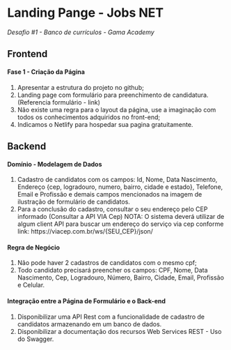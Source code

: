 # Landing Pange - Jobs NET

<em>Desafio #1 - Banco de currículos - Gama Academy</em>

<h2>Frontend</h2>

<h4>Fase 1 - Criação da Página</h4>
<ol type="1">
    <li>Apresentar a estrutura do projeto no github;</li>
    <li>Landing page com formulário para preenchimento de candidatura. (Referencia formulário - link)</li>
    <li>Não existe uma regra para o layout da página, use a imaginação com todos os conhecimentos adquiridos no front-end;</li>
    <li>Indicamos o Netlify para hospedar sua pagina gratuitamente.</li>
</ol>


<h2>Backend</h2>

<h4>Domínio - Modelagem de Dados</h4>
<ol type="1">
     <li>Cadastro de candidatos com os campos: Id, Nome, Data Nascimento, Endereço {cep, logradouro, numero, bairro, cidade e estado}, Telefone, Email e Profissão e demais campos mencionados na imagem de ilustração de formulário de candidatos. </li>
     <li>Para a conclusão do cadastro, consultar o seu endereço pelo CEP informado (Consultar a API VIA Cep) NOTA: O sistema deverá utilizar de algum client API para buscar um endereço do serviço via cep conforme link: https://viacep.com.br/ws/{SEU_CEP}/json/</li>
</ol>

<h4>Regra de Negócio</h4>
<ol type="1">
    <li>Não pode haver 2 cadastros de candidatos com o mesmo cpf;</li>
    <li>Todo candidato precisará preencher os campos: CPF, Nome, Data Nascimento, Cep, Logradouro, Número, Bairro, Cidade, Email, Profissão e Celular.</li>
</ol>

<h4>Integração entre a Página de Formulário e o Back-end</h4>
<ol type="1">
    <li>Disponibilizar uma API Rest com a funcionalidade de cadastro de candidatos armazenando em um banco de dados.</li>
    <li>Disponibilizar a documentação dos recursos Web Services REST - Uso do Swagger.</li>
</ol>
